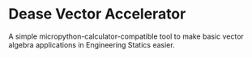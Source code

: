 # Dease Vector Accelerator

A simple micropython-calculator-compatible tool to make basic vector algebra applications in Engineering Statics easier.
